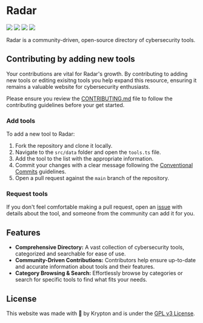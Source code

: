 # Radar

[![](https://img.shields.io/github/last-commit/kkrypt0nn/radar)](//github.com/kkrypt0nn/radar/commits)
[![](https://img.shields.io/github/contributors/kkrypt0nn/radar)](//github.com/kkrypt0nn/radar/contributors)
[![](https://img.shields.io/github/license/kkrypt0nn/radar)](https://github.com/kkrypt0nn/radar/blob/main/LICENSE.md)
[![](https://img.shields.io/badge/Conventional%20Commits-1.0.0-%23FE5196?logo=conventionalcommits&logoColor=white)](https://conventionalcommits.org/en/v1.0.0/)

Radar is a community-driven, open-source directory of cybersecurity tools.

## Contributing by adding new tools

Your contributions are vital for Radar's growth. By contributing to adding new tools or editing exisitng tools you help expand this resource, ensuring it remains a valuable website for cybersecurity enthusiasts.

Please ensure you review the [CONTRIBUTING.md](CONTRIBUTING.md) file to follow the contributing guidelines before your get started.

### Add tools

To add a new tool to Radar:

1. Fork the repository and clone it locally.
2. Navigate to the `src/data` folder and open the `tools.ts` file.
3. Add the tool to the list with the appropriate information.
4. Commit your changes with a clear message following the [Conventional Commits](https://conventionalcommits.org/en/v1.0.0/) guidelines.
5. Open a pull request against the `main` branch of the repository.

### Request tools

If you don't feel comfortable making a pull request, open an [issue](https://github.com/kkrypt0nn/radar/issues/new?assignees=&labels=enhancement&projects=&template=request_a_new_tool.md&title=%5BRequest+New+Tool%5D+) with details about the tool, and someone from the community can add it for you.

## Features

- **Comprehensive Directory:** A vast collection of cybersecurity tools, categorized and searchable for ease of use.
- **Community-Driven Contributions:** Contributors help ensure up-to-date and accurate information about tools and their features.
- **Category Browsing & Search:** Effortlessly browse by categories or search for specific tools to find what fits your needs.

## License

This website was made with 💜 by Krypton and is under the [GPL v3 License](LICENSE.md).
